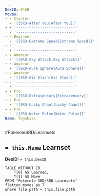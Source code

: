 ```yaml
---
DexID: 0468
Moves:
- - Starter
  - '[[SRD-After You|After You]]'
- - '---------------------------'
  - '---------------------------'
- - Beginner
  - '[[SRD-Extreme Speed|Extreme Speed]]'
- - '---------------------------'
  - '---------------------------'
- - Amateur
  - '[[SRD-Sky Attack|Sky Attack]]'
- - Amateur
  - '[[SRD-Aura Sphere|Aura Sphere]]'
- - Amateur
  - '[[SRD-Air Slash|Air Slash]]'
- - '---------------------------'
  - '---------------------------'
- - Pro
  - '[[SRD-Extrasensory|Extrasensory]]'
- - Pro
  - '[[SRD-Lucky Chant|Lucky Chant]]'
- - Pro
  - '[[SRD-Water Pulse|Water Pulse]]'
Name: Togekiss
---
```


#PokeroleSRD/Learnsets

## `= this.Name` Learnset

**DexID:** `= this.DexID`

```dataview
TABLE WITHOUT ID
    T[0] AS Learned,
    T[1] AS Move
FROM "Pokerole SRD/SRD-Learnsets"
flatten moves as T
where file.path = this.file.path
```
